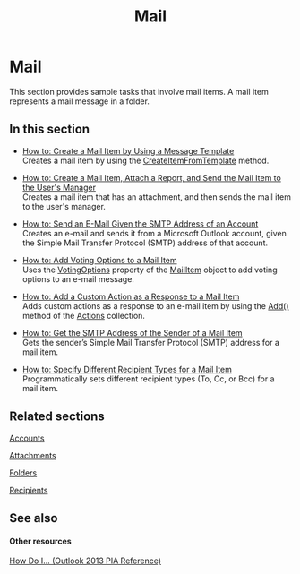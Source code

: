 ﻿---
title: Mail
TOCTitle: Mail
ms:assetid: 7eddd53c-a598-4dc1-b555-fd3af1236402
ms:mtpsurl: https://msdn.microsoft.com/en-us/library/Ff184619(v=office.15)
ms:contentKeyID: 55119864
ms.date: 07/24/2014
mtps_version: v=office.15
---

# Mail

This section provides sample tasks that involve mail items. A mail item represents a mail message in a folder.

## In this section

  - [How to: Create a Mail Item by Using a Message Template](how-to-create-a-mail-item-by-using-a-message-template.md)  
    Creates a mail item by using the [CreateItemFromTemplate](https://msdn.microsoft.com/en-us/library/bb611329\(v=office.15\)) method.

  - [How to: Create a Mail Item, Attach a Report, and Send the Mail Item to the User's Manager](how-to-create-a-mail-item-attach-a-report-and-send-the-mail-item-to-the-user-s-manager.md)  
    Creates a mail item that has an attachment, and then sends the mail item to the user's manager.

  - [How to: Send an E-Mail Given the SMTP Address of an Account](how-to-send-an-e-mail-given-the-smtp-address-of-an-account.md)  
    Creates an e-mail and sends it from a Microsoft Outlook account, given the Simple Mail Transfer Protocol (SMTP) address of that account.

  - [How to: Add Voting Options to a Mail Item](how-to-add-voting-options-to-a-mail-item.md)  
    Uses the [VotingOptions](https://msdn.microsoft.com/en-us/library/bb652695\(v=office.15\)) property of the [MailItem](https://msdn.microsoft.com/en-us/library/bb643865\(v=office.15\)) object to add voting options to an e-mail message.

  - [How to: Add a Custom Action as a Response to a Mail Item](how-to-add-a-custom-action-as-a-response-to-a-mail-item.md)  
    Adds custom actions as a response to an e-mail item by using the [Add()](https://msdn.microsoft.com/en-us/library/bb612077\(v=office.15\)) method of the [Actions](https://msdn.microsoft.com/en-us/library/bb611963\(v=office.15\)) collection.

  - [How to: Get the SMTP Address of the Sender of a Mail Item](how-to-get-the-smtp-address-of-the-sender-of-a-mail-item.md)  
    Gets the sender’s Simple Mail Transfer Protocol (SMTP) address for a mail item.

  - [How to: Specify Different Recipient Types for a Mail Item](how-to-specify-different-recipient-types-for-a-mail-item.md)  
    Programmatically sets different recipient types (To, Cc, or Bcc) for a mail item.

## Related sections

[Accounts](accounts.md)

[Attachments](attachments.md)

[Folders](folders.md)

[Recipients](recipients.md)

## See also

#### Other resources

[How Do I... (Outlook 2013 PIA Reference)](how-do-i-outlook-2013-pia-reference.md)


